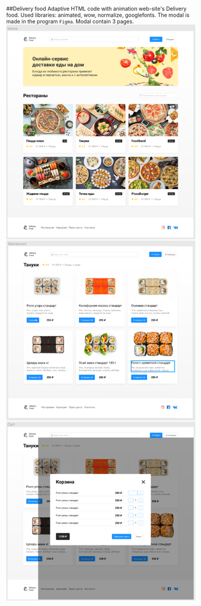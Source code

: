 ##Delivery food
Adaptive HTML code with animation web-site's Delivery food. Used libraries: animated, wow, normalize, googlefonts. 
The modal is made in the program `Figma`. Modal contain 3 pages.
![Home-page](https://github.com/JustAnya/Delivery-food/raw/master/screenshots/Home_page.png)
![Reastauren](https://github.com/JustAnya/Delivery-food/raw/master/screenshots/Restaurant.png)
![Cart](https://github.com/JustAnya/Delivery-food/blob/master/screenshots/Cart.PNG)
